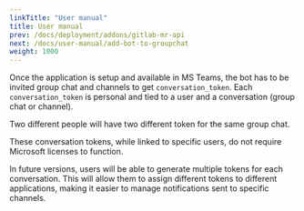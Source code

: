 ```yaml
---
linkTitle: "User manual"
title: User manual
prev: /docs/deployment/addons/gitlab-mr-api
next: /docs/user-manual/add-bot-to-groupchat
weight: 1000
---
```


Once the application is setup and available in MS Teams, the bot has to be invited group chat and channels to get `conversation_token`.
Each `conversation_token` is personal and tied to a user and a conversation (group chat or channel). 

Two different people will have two different token for the same group chat.

These conversation tokens, while linked to specific users, do not require Microsoft licenses to function.

In future versions, users will be able to generate multiple tokens for each conversation. This will allow them to assign different tokens to different applications, making it easier to manage notifications sent to specific channels.
